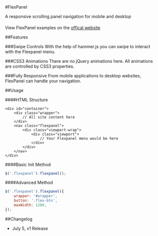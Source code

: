 #FlexPanel

A responsive scrolling panel navigation for mobile and desktop

####
View FlexPanel examples on the [offical website](http://cnkt.ca/flexpanel/)

##Features

###Swipe Controls
With the help of hammer.js you can swipe to interact with the Flexpanel menu.


###CSS3 Animations
There are no jQuery animations here. All animations are controlled by CSS3 properties.

###Fully Responsive
From mobile applications to desktop websites, FlexPanel can handle your navigation.

##Usage

####HTML Structure
```
<div id="container">
	<div class="wrapper">
		// All site content here
	</div>
	<nav class="flexpanel">
		<div class="viewport-wrap">
			<div class="viewport">
				// Your Flexpanel menu would be here
			</div>
		</div>
	</nav>
</div>
```

####Basic Init Method
```javascript
$('.flexpanel').flexpanel();
```

####Advanced Method
```javascript
$('.flexpanel').flexpanel({
    wrapper: '#wrapper',
    button: '.flex-btn',
	maxWidth: 1200,    
});
```

##Changelog
- July 5, v1 Release


